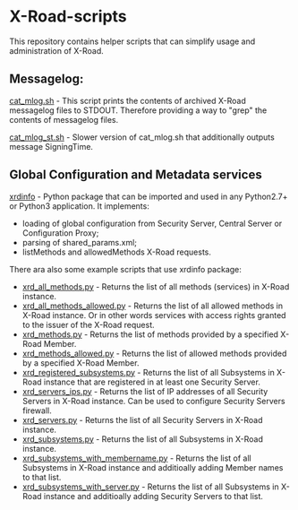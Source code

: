# X-Road-scripts

This repository contains helper scripts that can simplify usage and
administration of X-Road.

## Messagelog:
[cat_mlog.sh](shell/cat_mlog.sh) - This script prints the contents of archived
X-Road messagelog files to STDOUT. Therefore providing a way to "grep" the
contents of messagelog files.

[cat_mlog_st.sh](shell/cat_mlog_st.sh) - Slower version of cat_mlog.sh that
additionally outputs message SigningTime.

## Global Configuration and Metadata services
[xrdinfo](python/xrdinfo) - Python package that can be imported and used in
any Python2.7+ or Python3 application. It implements:
* loading of global configuration from Security Server, Central Server or
  Configuration Proxy;
* parsing of shared_params.xml;
* listMethods and allowedMethods X-Road requests.

There ara also some example scripts that use xrdinfo package:
* [xrd_all_methods.py](python/xrd_all_methods.py) - Returns the list of all
  methods (services) in X-Road instance.
* [xrd_all_methods_allowed.py](python/xrd_all_methods_allowed.py) - Returns
  the list of all allowed methods in X-Road instance. Or in other words
  services with access rights granted to the issuer of the X-Road request.
* [xrd_methods.py](python/xrd_methods.py) - Returns the list of methods
  provided by a specified X-Road Member.
* [xrd_methods_allowed.py](python/xrd_methods_allowed.py) - Returns the list
  of allowed methods provided by a specified X-Road Member.
* [xrd_registered_subsystems.py](python/xrd_registered_subsystems.py) -
  Returns the list of all Subsystems in X-Road instance that are registered
  in at least one Security Server.
* [xrd_servers_ips.py](python/xrd_servers_ips.py) - Returns the list of IP
  addresses of all Security Servers in X-Road instance. Can be used to
  configure Security Servers firewall.
* [xrd_servers.py](python/xrd_servers.py) - Returns the list of all Security
  Servers in X-Road instance.
* [xrd_subsystems.py](python/xrd_subsystems.py) - Returns the list of all
  Subsystems in X-Road instance.
* [xrd_subsystems_with_membername.py](python/xrd_subsystems_with_membername.py) -
  Returns the list of all Subsystems in X-Road instance and additioally adding
  Member names to that list.
* [xrd_subsystems_with_server.py](python/xrd_subsystems_with_server.py) - 
  Returns the list of all Subsystems in X-Road instance and additioally adding
  Security Servers to that list.
